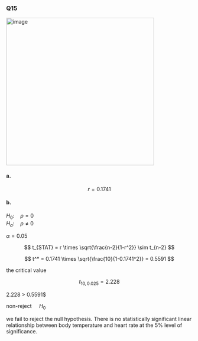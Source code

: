 ### Q15

<img width="400" alt="image" src=https://github.com/user-attachments/assets/d2b4b2d2-ce86-4e23-a338-5b57f55952d5/>

#### a.


$$
r = 0.1741
$$

#### b.

$H_0: \quad \rho = 0$  
$H_a: \quad \rho \neq 0$  

$\alpha = 0.05$  


$$
t_{STAT} = r \times \sqrt{\frac{n-2}{1-r^2}} \sim t_{n-2}
$$

$$
t^* = 0.1741 \times \sqrt{\frac{10}{1-0.1741^2}} = 0.5591
$$

the critical value  

$$
t_{10,0.025} = 2.228
$$

2.228 > 0.5591$ 

 non-reject $\quad H_0$  

we fail to reject the null hypothesis.
There is no statistically significant linear relationship between body temperature and heart rate at the 5% level of significance.
